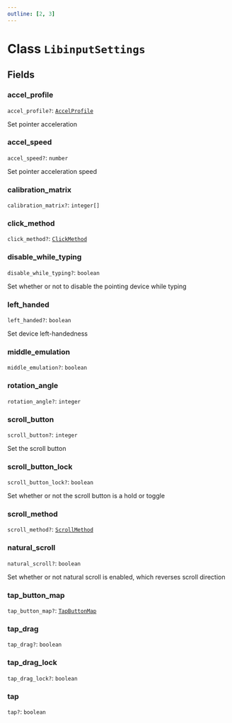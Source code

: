 ```yaml
---
outline: [2, 3]
---
```


# Class `LibinputSettings`




## Fields

### accel_profile <Badge type="danger" text="nullable" />

`accel_profile?`: <code><a href="/lua-reference/enums/AccelProfile">AccelProfile</a></code>

Set pointer acceleration

### accel_speed <Badge type="danger" text="nullable" />

`accel_speed?`: <code>number</code>

Set pointer acceleration speed

### calibration_matrix <Badge type="danger" text="nullable" />

`calibration_matrix?`: <code>integer[]</code>



### click_method <Badge type="danger" text="nullable" />

`click_method?`: <code><a href="/lua-reference/enums/ClickMethod">ClickMethod</a></code>



### disable_while_typing <Badge type="danger" text="nullable" />

`disable_while_typing?`: <code>boolean</code>

Set whether or not to disable the pointing device while typing

### left_handed <Badge type="danger" text="nullable" />

`left_handed?`: <code>boolean</code>

Set device left-handedness

### middle_emulation <Badge type="danger" text="nullable" />

`middle_emulation?`: <code>boolean</code>



### rotation_angle <Badge type="danger" text="nullable" />

`rotation_angle?`: <code>integer</code>



### scroll_button <Badge type="danger" text="nullable" />

`scroll_button?`: <code>integer</code>

Set the scroll button

### scroll_button_lock <Badge type="danger" text="nullable" />

`scroll_button_lock?`: <code>boolean</code>

Set whether or not the scroll button is a hold or toggle

### scroll_method <Badge type="danger" text="nullable" />

`scroll_method?`: <code><a href="/lua-reference/enums/ScrollMethod">ScrollMethod</a></code>



### natural_scroll <Badge type="danger" text="nullable" />

`natural_scroll?`: <code>boolean</code>

Set whether or not natural scroll is enabled, which reverses scroll direction

### tap_button_map <Badge type="danger" text="nullable" />

`tap_button_map?`: <code><a href="/lua-reference/enums/TapButtonMap">TapButtonMap</a></code>



### tap_drag <Badge type="danger" text="nullable" />

`tap_drag?`: <code>boolean</code>



### tap_drag_lock <Badge type="danger" text="nullable" />

`tap_drag_lock?`: <code>boolean</code>



### tap <Badge type="danger" text="nullable" />

`tap?`: <code>boolean</code>




